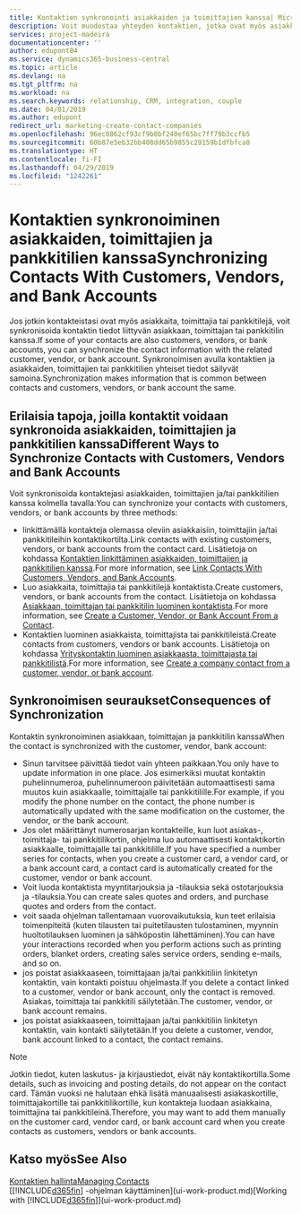 ```yaml
---
title: Kontaktien synkronointi asiakkaiden ja toimittajien kanssa| Microsoft Docs
description: Voit muodostaa yhteyden kontaktien, jotka ovat myös asiakkaita, toimittajia tai pankkitilejä, yhteystietoihin tai synkronoida ne, joten tiedot tarvitsee päivittää vain yhdessä paikassa.
services: project-madeira
documentationcenter: ''
author: edupont04
ms.service: dynamics365-business-central
ms.topic: article
ms.devlang: na
ms.tgt_pltfrm: na
ms.workload: na
ms.search.keywords: relationship, CRM, integration, couple
ms.date: 04/01/2019
ms.author: edupont
redirect_url: marketing-create-contact-companies
ms.openlocfilehash: 96ec0862cf93cf9b0bf240ef65bc7ff79b3ccfb5
ms.sourcegitcommit: 60b87e5eb32bb408dd65b9855c29159b1dfbfca8
ms.translationtype: HT
ms.contentlocale: fi-FI
ms.lasthandoff: 04/29/2019
ms.locfileid: "1242261"
---
```

# <a name="synchronizing-contacts-with-customers-vendors-and-bank-accounts"></a><span data-ttu-id="80a4a-103">Kontaktien synkronoiminen asiakkaiden, toimittajien ja pankkitilien kanssa</span><span class="sxs-lookup"><span data-stu-id="80a4a-103">Synchronizing Contacts With Customers, Vendors, and Bank Accounts</span></span>
<span data-ttu-id="80a4a-104">Jos jotkin kontakteistasi ovat myös asiakkaita, toimittajia tai pankkitilejä, voit synkronisoida kontaktin tiedot liittyvän asiakkaan, toimittajan tai pankkitilin kanssa.</span><span class="sxs-lookup"><span data-stu-id="80a4a-104">If some of your contacts are also customers, vendors, or bank accounts, you can synchronize the contact information with the related customer, vendor, or bank account.</span></span> <span data-ttu-id="80a4a-105">Synkronoimisen avulla kontaktien ja asiakkaiden, toimittajien tai pankkitilien yhteiset tiedot säilyvät samoina.</span><span class="sxs-lookup"><span data-stu-id="80a4a-105">Synchronization makes information that is common between contacts and customers, vendors, or bank account the same.</span></span>  

## <a name="different-ways-to-synchronize-contacts-with-customers-vendors-and-bank-accounts"></a><span data-ttu-id="80a4a-106">Erilaisia tapoja, joilla kontaktit voidaan synkronoida asiakkaiden, toimittajien ja pankkitilien kanssa</span><span class="sxs-lookup"><span data-stu-id="80a4a-106">Different Ways to Synchronize Contacts with Customers, Vendors and Bank Accounts</span></span>
<span data-ttu-id="80a4a-107">Voit synkronisoida kontaktejasi asiakkaiden, toimittajien ja/tai pankkitilien kanssa kolmella tavalla:</span><span class="sxs-lookup"><span data-stu-id="80a4a-107">You can synchronize your contacts with customers, vendors, or bank accounts by three methods:</span></span>

* <span data-ttu-id="80a4a-108">linkittämällä kontakteja olemassa oleviin asiakkaisiin, toimittajiin ja/tai pankkitileihin kontaktikortilta.</span><span class="sxs-lookup"><span data-stu-id="80a4a-108">Link contacts with existing customers, vendors, or bank accounts from the contact card.</span></span> <span data-ttu-id="80a4a-109">Lisätietoja on kohdassa [Kontaktien linkittäminen asiakkaiden, toimittajien ja pankkitilien kanssa](marketing-how-link-contact.md).</span><span class="sxs-lookup"><span data-stu-id="80a4a-109">For more information, see [Link Contacts With Customers, Vendors, and Bank Accounts](marketing-how-link-contact.md).</span></span>
* <span data-ttu-id="80a4a-110">Luo asiakkaita, toimittajia tai pankkitilejä kontaktista.</span><span class="sxs-lookup"><span data-stu-id="80a4a-110">Create customers, vendors, or bank accounts from the contact.</span></span> <span data-ttu-id="80a4a-111">Lisätietoja on kohdassa [Asiakkaan, toimittajan tai pankkitilin luominen kontaktista](marketing-how-create-contacts-new-customers-vendors-bank-accounts.md).</span><span class="sxs-lookup"><span data-stu-id="80a4a-111">For more information, see [Create a Customer, Vendor, or Bank Account From a Contact](marketing-how-create-contacts-new-customers-vendors-bank-accounts.md).</span></span>
* <span data-ttu-id="80a4a-112">Kontaktien luominen asiakkaista, toimittajista tai pankkitileistä.</span><span class="sxs-lookup"><span data-stu-id="80a4a-112">Create contacts from customers, vendors or bank accounts.</span></span> <span data-ttu-id="80a4a-113">Lisätietoja on kohdassa [Yrityskontaktin luominen asiakkaasta, toimittajasta tai pankkitilistä](marketing-how-create-contact-companies.md).</span><span class="sxs-lookup"><span data-stu-id="80a4a-113">For more information, see [Create a company contact from a customer, vendor, or bank account](marketing-how-create-contact-companies.md).</span></span>

## <a name="consequences-of-synchronization"></a><span data-ttu-id="80a4a-114">Synkronoimisen seuraukset</span><span class="sxs-lookup"><span data-stu-id="80a4a-114">Consequences of Synchronization</span></span>
<span data-ttu-id="80a4a-115">Kontaktin synkronoiminen asiakkaan, toimittajan ja pankkitilin kanssa</span><span class="sxs-lookup"><span data-stu-id="80a4a-115">When the contact is synchronized with the customer, vendor, bank account:</span></span>

* <span data-ttu-id="80a4a-116">Sinun tarvitsee päivittää tiedot vain yhteen paikkaan.</span><span class="sxs-lookup"><span data-stu-id="80a4a-116">You only have to update information in one place.</span></span> <span data-ttu-id="80a4a-117">Jos esimerkiksi muutat kontaktin puhelinnumeroa, puhelinnumeroon päivitetään automaattisesti sama muutos kuin asiakkaalle, toimittajalle tai pankkitilille.</span><span class="sxs-lookup"><span data-stu-id="80a4a-117">For example, if you modify the phone number on the contact, the phone number is automatically updated with the same modification on the customer, the vendor, or the bank account.</span></span>
* <span data-ttu-id="80a4a-118">Jos olet määrittänyt numerosarjan kontakteille, kun luot asiakas-, toimittaja- tai pankkitilikortin, ohjelma luo automaattisesti kontaktikortin asiakkaalle, toimittajalle tai pankkitilille.</span><span class="sxs-lookup"><span data-stu-id="80a4a-118">If you have specified a number series for contacts, when you create a customer card, a vendor card, or a bank account card, a contact card is automatically created for the customer, vendor or bank account.</span></span>
* <span data-ttu-id="80a4a-119">Voit luoda kontaktista myyntitarjouksia ja -tilauksia sekä ostotarjouksia ja -tilauksia.</span><span class="sxs-lookup"><span data-stu-id="80a4a-119">You can create sales quotes and orders, and purchase quotes and orders from the contact.</span></span>
* <span data-ttu-id="80a4a-120">voit saada ohjelman tallentamaan vuorovaikutuksia, kun teet erilaisia toimenpiteitä (kuten tilausten tai puitetilausten tulostaminen, myynnin huoltotilauksen luominen ja sähköpostin lähettäminen).</span><span class="sxs-lookup"><span data-stu-id="80a4a-120">You can have your interactions recorded when you perform actions such as printing orders, blanket orders, creating sales service orders, sending e-mails, and so on.</span></span>
* <span data-ttu-id="80a4a-121">jos poistat asiakkaaseen, toimittajaan ja/tai pankkitiliin linkitetyn kontaktin, vain kontakti poistuu ohjelmasta.</span><span class="sxs-lookup"><span data-stu-id="80a4a-121">If you delete a contact linked to a customer, vendor or bank account, only the contact is removed.</span></span> <span data-ttu-id="80a4a-122">Asiakas, toimittaja tai pankkitili säilytetään.</span><span class="sxs-lookup"><span data-stu-id="80a4a-122">The customer, vendor, or bank account remains.</span></span>
* <span data-ttu-id="80a4a-123">jos poistat asiakkaaseen, toimittajaan ja/tai pankkitiliin linkitetyn kontaktin, vain kontakti säilytetään.</span><span class="sxs-lookup"><span data-stu-id="80a4a-123">If you delete a customer, vendor, bank account linked to a contact, the contact remains.</span></span>

> [!NOTE]  
>   <span data-ttu-id="80a4a-124">Jotkin tiedot, kuten laskutus- ja kirjaustiedot, eivät näy kontaktikortilla.</span><span class="sxs-lookup"><span data-stu-id="80a4a-124">Some details, such as invoicing and posting details, do not appear on the contact card.</span></span> <span data-ttu-id="80a4a-125">Tämän vuoksi ne halutaan ehkä lisätä manuaalisesti asiakaskortille, toimittajakortille tai pankkitilikortille, kun kontakteja luodaan asiakkaina, toimittajina tai pankkitileinä.</span><span class="sxs-lookup"><span data-stu-id="80a4a-125">Therefore, you may want to add them manually on the customer card, vendor card, or bank account card when you create contacts as customers, vendors or bank accounts.</span></span>

## <a name="see-also"></a><span data-ttu-id="80a4a-126">Katso myös</span><span class="sxs-lookup"><span data-stu-id="80a4a-126">See Also</span></span>
[<span data-ttu-id="80a4a-127">Kontaktien hallinta</span><span class="sxs-lookup"><span data-stu-id="80a4a-127">Managing Contacts</span></span>](marketing-contacts.md)  
<span data-ttu-id="80a4a-128">[[!INCLUDE[d365fin](includes/d365fin_md.md)] -ohjelman käyttäminen](ui-work-product.md)</span><span class="sxs-lookup"><span data-stu-id="80a4a-128">[Working with [!INCLUDE[d365fin](includes/d365fin_md.md)]](ui-work-product.md)</span></span>
